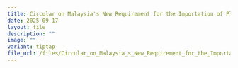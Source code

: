 ```yaml
---
title: Circular on Malaysia's New Requirement for the Importation of Plastics Sep 2025
date: 2025-09-17
layout: file
description: ""
image: ""
variant: tiptap
file_url: /files/Circular_on_Malaysia_s_New_Requirement_for_the_Importation_of_Plastics_Sep_2025.pdf
---
```

